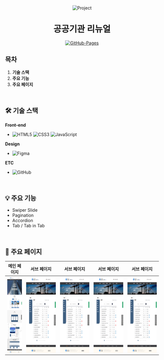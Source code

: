 <div align="center">
  <br />
  <img src="./images/project_logo.png" alt="Project" height="200px" />
  <br />
  <h1>공공기관 리뉴얼</h1>
  <a href="#">
  <img src="https://img.shields.io/badge/GitHub%20Pages-Active-AEF359?&logo=github&logoColor=white" alt="GitHub-Pages" />
  </a>
  <br />
</div>

## 목차

1. **기술 스택**
2. **주요 기능**
3. **주요 페이지**

<br />

## 🛠 기술 스택

**Front-end**

- ![HTML5](https://img.shields.io/badge/-HTML5-E34F26?&logo=html5&logoColor=white) ![CSS3](https://img.shields.io/badge/-CSS3-1572B6?&logo=css3&logoColor=white) ![JavaScript](https://img.shields.io/badge/-JavaScript-F7DF1E?&logo=javascript&logoColor=white)
  

**Design**

- ![Figma](https://img.shields.io/badge/Figma-F24E1E?&logo=Figma&logoColor=white)

**ETC**

- ![GitHub](https://img.shields.io/badge/-GitHub-181717?&logo=github&logoColor=white)

<br />

## 💡 주요 기능

- Swiper Slide
- Pagination
- Accordion
- Tab / Tab in Tab

<br />

## 📄 주요 페이지

|                               메인 페이지                               |                               서브 페이지                               |                               서브 페이지                               |                               서브 페이지                               |                               서브 페이지                               |
| :---------------------------------------------------------------------: | :---------------------------------------------------------------------: | :---------------------------------------------------------------------: | :---------------------------------------------------------------------: | :---------------------------------------------------------------------: |
| <img src="images/mainPage.png" alt="Sample Page" height="250px" /> | <img src="images/subPage_subNews.png" alt="Sample Page" height="250px" /> | <img src="images/subPage_subNews.png" alt="Sample Page" height="250px" /> | <img src="images/subPage_subNews.png" alt="Sample Page" height="250px" /> | <img src="images/subPage_subNews.png" alt="Sample Page" height="250px" /> |

<br />

